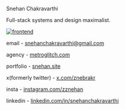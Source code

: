 Snehan Chakravarthi

Full-stack systems and design maximalist.

[![frontend](https://skillicons.dev/icons?i=react,next,threejs,nodejs,python,flask,fastapi,postgres,mysql,blender,ps,ai,ae)](https://skillicons.dev)

email - snehanchakravarthi@gmail.com

agency - [metroglitch.com](https://metroglitch.com)

portfolio - [snehan.site](https://snehan.site)

x(formerly twitter) - [x.com/znebrakr](https://x.com/znebrakr)

insta - [instagram.com/zznehan](https://instagram.com/zznehan)

linkedin - [linkedin.com/in/snehanchakravarthi](https://linkedin.com/in/snehanchakravarthi)
